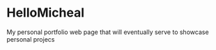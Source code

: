 # HelloMicheal
My personal portfolio web page that will eventually serve to showcase personal projecs
